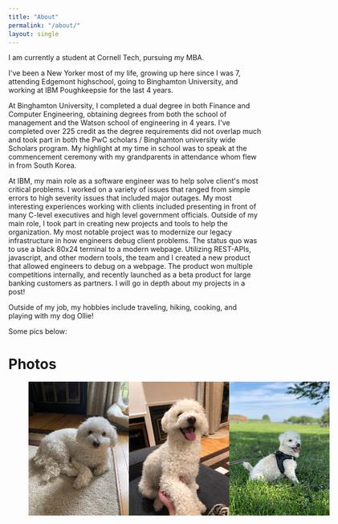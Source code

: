 ```yaml
---
title: "About"
permalink: "/about/"
layout: single
---
```


I am currently a student at Cornell Tech, pursuing my MBA. 

I've been a New Yorker most of my life, growing up here since I was 7, attending Edgemont highschool, going to Binghamton University, and working at IBM Poughkeepsie for the last 4 years. 

At Binghamton University, I completed a dual degree in both Finance and Computer Engineering, obtaining degrees from both the school of management and the Watson school of engineering in 4 years. I've completed over 225 credit as the degree requirements did not overlap much and took part in both the PwC scholars / Binghamton university wide Scholars program. My highlight at my time in school was to speak at the commencement ceremony with my grandparents in attendance whom flew in from South Korea.

At IBM, my main role as a software engineer was to help solve client's most critical problems. I worked on a variety of issues that ranged from simple errors to high severity issues that included major outages. My most interesting experiences working with clients included presenting in front of many C-level executives and high level government officials. Outside of my main role, I took part in creating new projects and tools to help the organization. My most notable project was to modernize our legacy infrastructure in how engineers debug client problems. The status quo was to use a black 80x24 terminal to a modern webpage. Utilizing REST-APIs, javascript, and other modern tools, the team and I created a new product that allowed engineers to debug on a webpage. The product won multiple competitions internally, and recently launched as a beta product for large banking customers as partners. I will go in depth about my projects in a post!

Outside of my job, my hobbies include traveling, hiking, cooking, and playing with my dog Ollie!

Some pics below:

# Photos

<figure class="half" style="display:flex">
    <img style="width:200px" src="/Ollie.jpg">
    <img style="width:200px" src="/Ollie2.jpg">
    <img style="width:200px" src="/Ollie3.jpg">
</figure>
